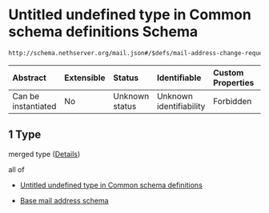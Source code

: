 # Untitled undefined type in Common schema definitions Schema

```txt
http://schema.nethserver.org/mail.json#/$defs/mail-address-change-request/oneOf/1
```



| Abstract            | Extensible | Status         | Identifiable            | Custom Properties | Additional Properties | Access Restrictions | Defined In                                      |
| :------------------ | :--------- | :------------- | :---------------------- | :---------------- | :-------------------- | :------------------ | :---------------------------------------------- |
| Can be instantiated | No         | Unknown status | Unknown identifiability | Forbidden         | Allowed               | none                | [mail.json\*](mail.json "open original schema") |

## 1 Type

merged type ([Details](mail-defs-mail-address-change-request-oneof-1.md))

all of

* [Untitled undefined type in Common schema definitions](mail-defs-mail-address-change-request-oneof-1-allof-0.md "check type definition")

* [Base mail address schema](mail-defs-base-mail-address-schema.md "check type definition")
